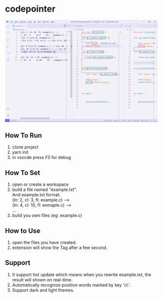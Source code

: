 # codepointer
<img src='https://github.com/spcidealacm/codepointer/blob/master/demo.png' width='720'/>

## How To Run

  1. clone project  
  2. yarn init  
  3. in vsocde press _F5_ for debug

## How To Set

  1. open or create a workspace
  2. build a file named "example.txt".  
     And example.txt format:  
     (ln: 2, cl: 3, fl: example.c)   -->  
     (ln: 4, cl: 10, fl: exmaple.c) -->  
     ...
  3. build you own files (eg: example.c)

## How to Use

  1. open the files you have created.
  2. extension will show the Tag after a few second.

## Support
  1. It support hot update which means when you rewrite example.txt, the result will shown on real-time.
  2. Automatically recognize position words marked by key 'cl:'.
  3. Support dark and light themes.